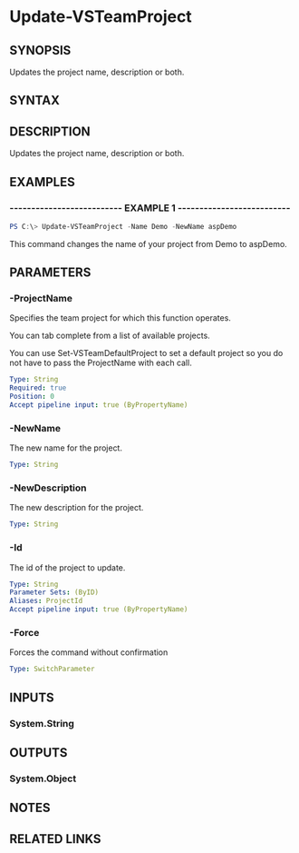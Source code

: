 


# Update-VSTeamProject

## SYNOPSIS

Updates the project name, description or both.

## SYNTAX

## DESCRIPTION

Updates the project name, description or both.

## EXAMPLES

### -------------------------- EXAMPLE 1 --------------------------

```PowerShell
PS C:\> Update-VSTeamProject -Name Demo -NewName aspDemo
```

This command changes the name of your project from Demo to aspDemo.

## PARAMETERS

### -ProjectName

Specifies the team project for which this function operates.

You can tab complete from a list of available projects.

You can use Set-VSTeamDefaultProject to set a default project so
you do not have to pass the ProjectName with each call.

```yaml
Type: String
Required: true
Position: 0
Accept pipeline input: true (ByPropertyName)
```

### -NewName

The new name for the project.

```yaml
Type: String
```

### -NewDescription

The new description for the project.

```yaml
Type: String
```

### -Id

The id of the project to update.

```yaml
Type: String
Parameter Sets: (ByID)
Aliases: ProjectId
Accept pipeline input: true (ByPropertyName)
```

### -Force

Forces the command without confirmation

```yaml
Type: SwitchParameter
```

## INPUTS

### System.String

## OUTPUTS

### System.Object

## NOTES

## RELATED LINKS
